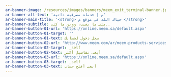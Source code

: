 ```yaml
---
ar-banner-image: /resources/images/banners/meem_exit_terminal-banner.jpg
ar-banner-alt-text: 'م | خدمات مصرفية ذاتية'
ar-banner-main-title: '<strong> حياك الله في موقع م </strong>'
ar-banner-subtitle: متى ما بغيت، ووين ما كنت..
ar-banner-button-01-url: 'https://online.meem.sa/default.aspx'
ar-banner-button-01-target: ''
ar-banner-button-01-text: سجل دخول لحسابك
ar-banner-button-02-url: 'http://www.meem.com/ar/meem-products-services-ar.html'
ar-banner-button-02-target: _self
ar-banner-button-02-text: أبغى تفاصيل أكثر
ar-banner-button-03-url: 'https://online.meem.sa/default.aspx'
ar-banner-button-03-target: _self
ar-banner-button-03-text: أبغى أفتح حساب
---
```


